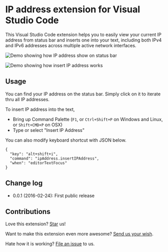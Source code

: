 # IP address extension for Visual Studio Code
This Visual Studio Code extension helps you to easily view your current IP address from status bar and inserts one into your text, including both IPv4 and IPv6 addresses across multiple active network interfaces.

![Demo showing how IP address show on status bar](https://raw.githubusercontent.com/compulim/vscode-ipaddress/master/demo-status-bar.gif)

![Demo showing how insert IP address works](https://raw.githubusercontent.com/compulim/vscode-ipaddress/master/demo-insert.gif)

## Usage
You can find your IP address on the status bar. Simply click on it to iterate thru all IP addresses.

To insert IP address into the text,
* Bring up Command Palette (`F1`, or `Ctrl+Shift+P` on Windows and Linux, or `Shift+CMD+P` on OSX)
* Type or select "Insert IP Address"

You can also modify keyboard shortcut with JSON below.
```
{
  "key": "alt+shift+i",
  "command": "ipAddress.insertIPAddress",
  "when": "editorTextFocus"
}
```

## Change log
* 0.0.1 (2016-02-24): First public release

## Contributions
Love this extension? [Star](https://github.com/compulim/vscode-ipaddress/stargazers) us!

Want to make this extension even more awesome? [Send us your wish](https://github.com/compulim/vscode-ipaddress/issues/new/).

Hate how it is working? [File an issue](https://github.com/compulim/vscode-ipaddress/issues/new/) to us.
